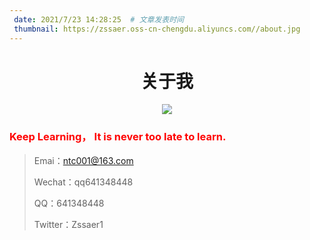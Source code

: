 ```yaml
---
 date: 2021/7/23 14:28:25  # 文章发表时间
 thumbnail: https://zssaer.oss-cn-chengdu.aliyuncs.com//about.jpg
---
```

<h1 align = "center">关于我</h1>

<div align=center><img src="https://zssaer.oss-cn-chengdu.aliyuncs.com/me.jpg" /></div>

### **<font color="red">Keep Learning， It is never too late to learn. </font>**



> Emai：ntc001@163.com
>
> Wechat：qq641348448
>
> QQ：641348448
>
> Twitter：Zssaer1

